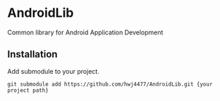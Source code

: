 # AndroidLib

Common library for Android Application Development

## Installation
Add submodule to your project.
````
git submodule add https://github.com/hwj4477/AndroidLib.git {your project path}
````
